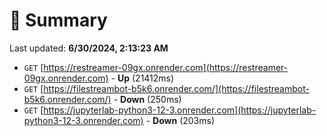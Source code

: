 # 📖 Summary
Last updated: **6/30/2024, 2:13:23 AM**

- `GET` [https://restreamer-09gx.onrender.com](https://restreamer-09gx.onrender.com) - **Up** (21412ms)
- `GET` [https://filestreambot-b5k6.onrender.com/](https://filestreambot-b5k6.onrender.com/) - **Down** (250ms)
- `GET` [https://jupyterlab-python3-12-3.onrender.com](https://jupyterlab-python3-12-3.onrender.com) - **Down** (203ms)
